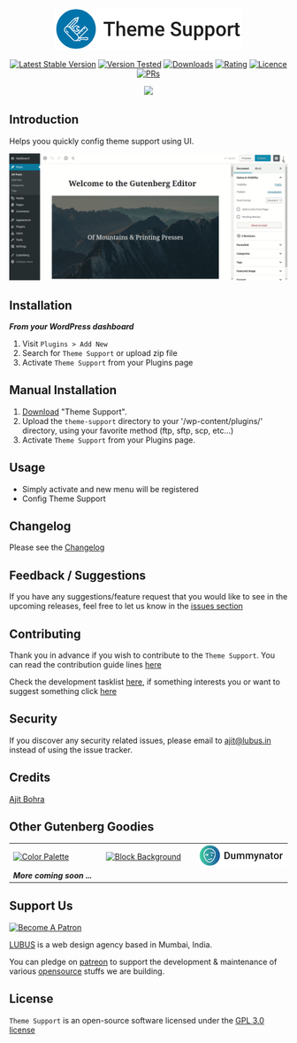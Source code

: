 <p align="center"><img src="https://raw.githubusercontent.com/lubusIN/wp-theme-support/master/.wordpress-org/logo.png"></p>

<p align="center">
<a href="https://wordpress.org/plugins/theme-support/"><img src="https://img.shields.io/wordpress/plugin/v/theme-support.svg" alt="Latest Stable Version"></a> <a href="https://wordpress.org/plugins/theme-support/"><img src="https://img.shields.io/wordpress/v/theme-support.svg" alt="Version Tested"></a> <a href="https://wordpress.org/plugins/theme-support/"><img src="https://img.shields.io/wordpress/plugin/dt/theme-support.svg" alt="Downloads"></a> <a href="https://wordpress.org/plugins/theme-support/"><img src="https://img.shields.io/wordpress/plugin/r/theme-support.svg" alt="Rating"></a> <a href="https://wordpress.org/plugins/theme-support/"><img src="https://img.shields.io/aur/license/yaourt.svg" alt="Licence"></a>
<a href="https://github.com/lubusin/wp-theme-support/blob/master/CONTRIBUTING.md"><img src="https://img.shields.io/badge/PRs-welcome-brightgreen.svg?style=flat-square" alt="PRs"></a>
</p>

<center>
<a href="https://lubus.in/">
<img src="https://user-images.githubusercontent.com/1039236/40877801-3fa8ccf6-66a4-11e8-8f42-19ed4e883ce9.png" />
</a>
</center>

## Introduction

Helps yoou quickly config theme support using UI.

![Plugin Demo](https://raw.githubusercontent.com/lubusIN/wp-theme-support/master/.wordpress-org/screenshot-1.gif)

## Installation

***From your WordPress dashboard***
 1. Visit `Plugins > Add New`
 2. Search for `Theme Support`  or upload zip file
 3. Activate `Theme Support` from your Plugins page

## Manual Installation
 1. [Download](https://wordpress.org/plugins/theme-support/) "Theme Support".
 2. Upload the `theme-support` directory to your '/wp-content/plugins/' directory, using your favorite method (ftp, sftp, scp, etc...)
 3. Activate `Theme Support` from your Plugins page.

## Usage

- Simply activate and new menu will be registered<br/>
- Config Theme Support

## Changelog

Please see the [Changelog](CHANGELOG.md) 

## Feedback / Suggestions

If you have any suggestions/feature request that you would like to see in the upcoming releases, feel free to let us know in the [issues section](https://github.com/lubusIN/wp-theme-support/issues)

## Contributing

Thank you in advance if you wish to contribute to the `Theme Support`. You can read the contribution guide lines [here](CONTRIBUTING.md)

Check the development tasklist [here](https://github.com/lubusIN/wp-theme-support/projects/1), if something interests you or want to suggest something click [here](https://github.com/lubusIN/wp-theme-support/issues)

## Security

If you discover any security related issues, please email to [ajit@lubus.in](mailto:ajit@lubus.com) instead of using the issue tracker.

## Credits

[Ajit Bohra](http://https://twitter.com/ajitbohra)

## Other Gutenberg Goodies
<table width="100%">
	<tr>
		<td width="33.33%">
			<a href="https://github.com/lubusIN/color-palette-block">
				<img src="https://user-images.githubusercontent.com/1039236/38085557-935d7ce8-336e-11e8-920e-dc2d46610c6a.png" alt="Color Palette"/>
			</a>
		</td>
		<td width="33.33%">
			<a href="https://github.com/lubusIN/block-background">
				<img src="https://user-images.githubusercontent.com/1039236/38365718-068c190e-38fb-11e8-8ada-a4a50cfd95d1.png" alt="Block Background"/>
			</a>
		</td>
		<td width="33.33%">
			<a href="https://github.com/lubusIN/dummynator">
				<img src="https://raw.githubusercontent.com/lubusIN/dummynator/master/.wordpress-org/logo.png" alt="Dummynator"/>
			</a>
		</td>
	</tr>
	<tr>
		<td width="33.33%">
			<strong><i>More coming soon ...</i>
		</td>
		<td width="33.33%">
			&nbsp;
		</td>
		<td width="33.33%">
			&nbsp;
		</td>
	</tr>
</table>

##  Support Us

<a href="https://www.patreon.com/lubus">
<img src="https://c5.patreon.com/external/logo/become_a_patron_button.png" alt="Become A Patron"/>
</a>

[LUBUS](http://lubus.in) is a web design agency based in Mumbai, India.

You can pledge on [patreon](https://www.patreon.com/lubus) to support the development & maintenance of various [opensource](https://github.com/lubusIN/) stuffs we are building.

## License

`Theme Support` is an open-source software licensed under the [GPL 3.0 license](LICENSE)
